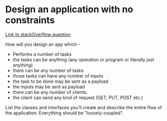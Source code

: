 # Design an application with no constraints

[Link to stackOverflow question](https://stackoverflow.com/questions/64003764/design-an-application-with-no-constraints?noredirect=1#comment113242537_64003764)

How will you design an app which -

- Performs a number of tasks
- the tasks can be anything (any operation or program or literally just anything)
- there can be any number of tasks
- those tasks can have any number of inputs
- the task to be done may be sent as a payload
- the inputs may be sent as payload
- there can be any number of clients.
- the client can send any kind of request (GET, PUT, POST etc.)

List the classes and interfaces you'll create and describe the entire flow of the application. Everything should be "loosely-coupled".
